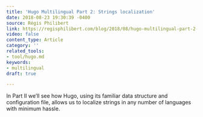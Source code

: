 ```yaml
---
title: 'Hugo Multilingual Part 2: Strings localization'
date: 2018-08-23 19:30:39 -0400
source: Régis Philibert
link: https://regisphilibert.com/blog/2018/08/hugo-multilingual-part-2-i18n-string-localization/
video: false
content_type: Article
category: ''
related_tools:
- tool/hugo.md
keywords:
- multilingual
draft: true

---
```

In Part II we’ll see how Hugo, using its familiar data structure and configuration file, allows us to localize strings in any number of languages with minimum hassle.